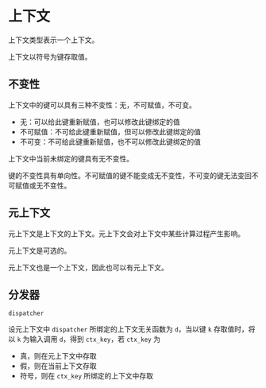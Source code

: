 # 上下文

上下文类型表示一个上下文。

上下文以符号为键存取值。

## 不变性

上下文中的键可以具有三种不变性：无，不可赋值，不可变。

- 无：可以给此键重新赋值，也可以修改此键绑定的值
- 不可赋值：不可给此键重新赋值，但可以修改此键绑定的值
- 不可变：不可给此键重新赋值，也不可以修改此键绑定的值

上下文中当前未绑定的键具有无不变性。

键的不变性具有单向性。不可赋值的键不能变成无不变性，不可变的键无法变回不可赋值或无不变性。

## 元上下文

元上下文是上下文的上下文。元上下文会对上下文中某些计算过程产生影响。

元上下文是可选的。

元上下文也是一个上下文，因此也可以有元上下文。

## 分发器

`dispatcher`

设元上下文中 `dispatcher` 所绑定的上下文无关函数为 `d`，当以键 `k` 存取值时，将以 `k` 为输入调用 `d`，得到 `ctx_key`，若 `ctx_key` 为

- 真，则在元上下文中存取
- 假，则在当前上下文存取
- 符号，则在 `ctx_key` 所绑定的上下文中存取
